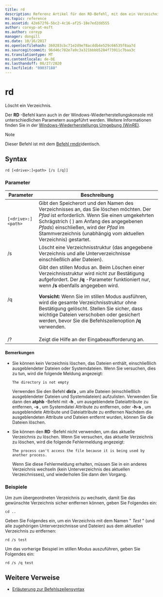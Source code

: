 ```yaml
---
title: rd
description: Referenz Artikel für den RD-Befehl, mit dem ein Verzeichnis gelöscht wird.
ms.topic: reference
ms.assetid: 42e672f6-5bc2-4c16-af25-18e7ed2dd555
author: coreyp-at-msft
ms.author: coreyp
manager: dongill
ms.date: 10/16/2017
ms.openlocfilehash: 360283cbc71e2d9e78acddb4e529c66535f8aa7d
ms.sourcegitcommit: 96d46c702e7a9c3a321bbbb5284f73911c7baa3c
ms.translationtype: MT
ms.contentlocale: de-DE
ms.lasthandoff: 08/27/2020
ms.locfileid: "89037188"
---
```

# <a name="rd"></a>rd

Löscht ein Verzeichnis.

Der **RD** -Befehl kann auch in der Windows-Wiederherstellungskonsole mit unterschiedlichen Parametern ausgeführt werden. Weitere Informationen finden Sie in der [Windows-Wiederherstellungs Umgebung (WinRE)](/windows-hardware/manufacture/desktop/windows-recovery-environment--windows-re--technical-reference).

> [!NOTE]
> Dieser Befehl ist mit dem [Befehl rmdir](rmdir.md)identisch.

## <a name="syntax"></a>Syntax

```
rd [<drive>:]<path> [/s [/q]]
```

### <a name="parameters"></a>Parameter

| Parameter | Beschreibung |
|--|--|
| `[<drive>:]<path>` | Gibt den Speicherort und den Namen des Verzeichnisses an, das Sie löschen möchten. Der *Pfad* ist erforderlich. Wenn Sie einen umgekehrten Schrägstrich ( \) am Anfang des angegebenen *Pfads*) einschließen, wird der *Pfad* im Stammverzeichnis (unabhängig vom aktuellen Verzeichnis) gestartet. |
| /s | Löscht eine Verzeichnisstruktur (das angegebene Verzeichnis und alle Unterverzeichnisse einschließlich aller Dateien). |
| /q | Gibt den stillen Modus an. Beim Löschen einer Verzeichnisstruktur wird nicht zur Bestätigung aufgefordert. Der **/q** -Parameter funktioniert nur, wenn **/s** ebenfalls angegeben wird.<p>**Vorsicht:** Wenn Sie im stillen Modus ausführen, wird die gesamte Verzeichnisstruktur ohne Bestätigung gelöscht. Stellen Sie sicher, dass wichtige Dateien verschoben oder gesichert werden, bevor Sie die Befehlszeilenoption **/q** verwenden. |
| /? | Zeigt die Hilfe an der Eingabeaufforderung an. |

#### <a name="remarks"></a>Bemerkungen

- Sie können kein Verzeichnis löschen, das Dateien enthält, einschließlich ausgeblendeter Dateien oder Systemdateien. Wenn Sie versuchen, dies zu tun, wird die folgende Meldung angezeigt:

    `The directory is not empty`

    Verwenden Sie den Befehl **dir/a** , um alle Dateien (einschließlich ausgeblendeter Dateien und Systemdateien) aufzulisten. Verwenden Sie dann den **atphb** -Befehl mit **-h** , um ausgeblendete Dateiattribute zu entfernen, **-s** , um Systemdatei Attribute zu entfernen, oder **-h-s** , um ausgeblendete Attribute und Dateiattribute zu entfernen Nachdem die ausgeblendeten Attribute und Dateien entfernt wurden, können Sie die Dateien löschen.

- Sie können den **RD** -Befehl nicht verwenden, um das aktuelle Verzeichnis zu löschen. Wenn Sie versuchen, das aktuelle Verzeichnis zu löschen, wird die folgende Fehlermeldung angezeigt:

    `The process can't access the file because it is being used by another process.`

    Wenn Sie diese Fehlermeldung erhalten, müssen Sie in ein anderes Verzeichnis wechseln (kein Unterverzeichnis des aktuellen Verzeichnisses), und wiederholen Sie dann den Vorgang.

### <a name="examples"></a>Beispiele

Um zum übergeordneten Verzeichnis zu wechseln, damit Sie das gewünschte Verzeichnis sicher entfernen können, geben Sie Folgendes ein:

```
cd ..
```

Geben Sie Folgendes ein, um ein Verzeichnis mit dem Namen " *Test* " (und alle zugehörigen Unterverzeichnisse und Dateien) aus dem aktuellen Verzeichnis zu entfernen:

```
rd /s test
```

Um das vorherige Beispiel im stillen Modus auszuführen, geben Sie Folgendes ein:

```
rd /s /q test
```

## <a name="additional-references"></a>Weitere Verweise

- [Erläuterung zur Befehlszeilensyntax](command-line-syntax-key.md)
